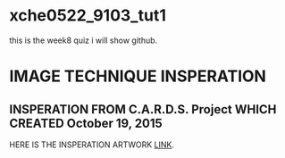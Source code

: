 # xche0522_9103_tut1


this is the week8 quiz i will show github.

# IMAGE TECHNIQUE INSPERATION

INSPERATION FROM C.A.R.D.S. Project WHICH CREATED October 19, 2015
---
HERE IS THE INSPERATION ARTWORK [LINK](https://galactic.ink/journal/tag/canvas/).

